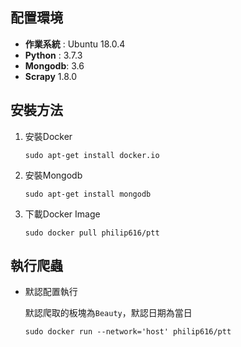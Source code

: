 ## 配置環境

* **作業系統** : Ubuntu 18.0.4
* **Python** : 3.7.3
* **Mongodb**: 3.6
* **Scrapy** 1.8.0


## 安裝方法

1. 安裝Docker
   ```
   sudo apt-get install docker.io
   ```

2. 安裝Mongodb
   ```
   sudo apt-get install mongodb
   ```
3. 下載Docker Image
   ```
   sudo docker pull philip616/ptt
   ```
## 執行爬蟲

* 默認配置執行

  默認爬取的板塊為`Beauty`，默認日期為當日
   ```
   sudo docker run --network='host' philip616/ptt
   ```
 

